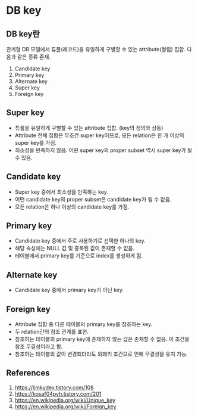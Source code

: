# DB key

## DB key란

관계형 DB 모델에서 튜플(레코드)을 유일하게 구별할 수 있는 attribute(컬럼) 집합. 다음과 같은 종류 존재.

1. Candidate key
2. Primary key
3. Alternate key
4. Super key
5. Foreign key

## Super key

- 튜플을 유일하게 구별할 수 있는 attribute 집합. (key의 정의와 상동)
- Attribute 전체 집합은 무조건 super key이므로, 모든 relation은 한 개 이상의 super key를 가짐.
- 최소성을 만족하지 않음. 어떤 super key의 proper subset 역시 super key가 될 수 있음.

## Candidate key

- Super key 중에서 최소성을 만족하는 key.
- 어떤 candidate key의 proper subset은 candidate key가 될 수 없음.
- 모든 relation은 하나 이상의 candidate key를 가짐.

## Primary key

- Candidate key 중에서 주로 사용하기로 선택한 하나의 key.
- 해당 속성에는 NULL 값 및 중복된 값이 존재할 수 없음.
- 테이블에서 primary key를 기준으로 index를 생성하게 됨.

## Alternate key

- Candidate key 중에서 primary key가 아닌 key.

## Foreign key

- Attribute 집합 중 다른 테이블의 primary key를 참조하는 key.
- 두 relation간의 참조 관계를 표현.
- 참조하는 테이블의 primary key에 존재하지 않는 값은 존재할 수 없음. 이 조건을 참조 무결성이라고 함.
- 참조하는 테이블의 값이 변경되더라도 외래키 조건으로 인해 무결성을 유지 가능.

## References

1. https://limkydev.tistory.com/108
2. https://kosaf04pyh.tistory.com/201
3. https://en.wikipedia.org/wiki/Unique_key
4. https://en.wikipedia.org/wiki/Foreign_key
